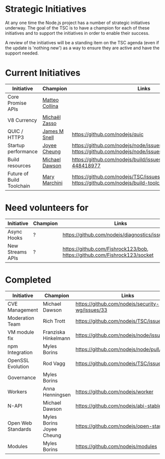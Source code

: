 # Strategic Initiatives

At any one time the Node.js project has a number of strategic initiatives
underway.  The goal of the TSC is to have a champion for each of these
initiatives and to support the initiatives in order to enable their
success.

A review of the initiatives will be a standing item on the TSC agenda (even
if the update is 'nothing new') as a way to ensure they are active
and have the support needed.

# Current Initiatives

| Initiative                | Champion                    | Links                                                                                    |
|---------------------------|-----------------------------|------------------------------------------------------------------------------------------|
| Core Promise APIs         | [Matteo Collina][mcollina]  |                                                                                          |
| V8 Currency               | [Michaël Zasso][targos]     |                                                                                          |
| QUIC / HTTP3              | [James M Snell][jasnell]    | https://github.com/nodejs/quic                                                           |
| Startup performance       | [Joyee Cheung][joyeecheung] | https://github.com/nodejs/node/issues/17058 https://github.com/nodejs/node/issues/21563  |
| Build resources           | [Michael Dawson][mhdawson]  | https://github.com/nodejs/build/issues/1154#issuecomment-448418977                       |
| Future of Build Toolchain | [Mary Marchini][mmarchini]  | https://github.com/nodejs/TSC/issues/901, https://github.com/nodejs/build-toolchain-next |

# Need volunteers for

| Initiative       | Champion | Links                                                                     |
|------------------|----------|---------------------------------------------------------------------------|
| Async Hooks      | ?        | https://github.com/nodejs/diagnostics/issues/124                          |
| New Streams APIs | ?        | https://github.com/Fishrock123/bob, https://github.com/Fishrock123/socket |

# Completed

| Initiative         | Champion                  | Links                                           |
|--------------------|---------------------------|-------------------------------------------------|
| CVE Management     | Michael Dawson            | https://github.com/nodejs/security-wg/issues/33 |
| Moderation Team    | Rich Trott                | https://github.com/nodejs/TSC/issues/329        |
| VM module fix      | Franziska Hinkelmann      | https://github.com/nodejs/node/issues/6283      |
| npm Integration    | Myles Borins              | https://github.com/nodejs/node/pull/21594       |
| OpenSSL Evolution  | Rod Vagg                  | https://github.com/nodejs/TSC/issues/677        |
| Governance         | Myles Borins              |                                                 |
| Workers            | Anna Henningsen           | https://github.com/nodejs/worker                |
| N-API              | Michael Dawson            | https://github.com/nodejs/abi-stable-node       |
| Open Web Standards | Myles Borins Joyee Cheung | https://github.com/nodejs/open-standards        |
| Modules            | Myles Borins              | https://github.com/nodejs/modules               |

[joyeecheung]: https://github.com/joyeecheung
[MylesBorins]: https://github.com/MylesBorins
[node#11273]: https://github.com/nodejs/node/issues/11273
[node#18106]: https://github.com/nodejs/node/issues/18106
[fishrock123]: https://github.com/fishrock123
[addaleax]: https://github.com/addaleax
[cclauss]: https://github.com/cclauss
[mhdawson]: https://github.com/mhdawson
[rvagg]: https://github.com/rvagg
[sam-github]: https://github.com/sam-github
[trott]: https://github.com/trott
[targos]: https://github.com/targos
[ofrobots]: https://github.com/ofrobots
[thefourtheye]: https://github.com/thefourtheye
[mcollina]: https://github.com/mcollina
[jasnell]: https://github.com/jasnell
[mmarchini]: https://github.com/mmarchini
